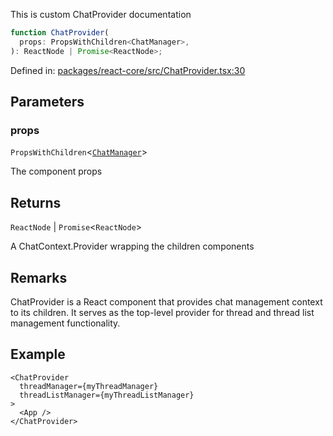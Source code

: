 This is custom ChatProvider documentation

```ts
function ChatProvider(
  props: PropsWithChildren<ChatManager>,
): ReactNode | Promise<ReactNode>;
```

Defined in: [packages/react-core/src/ChatProvider.tsx:30](https://github.com/thesysdev/crayon/blob/f26f6e3fea35942286effcb2ff9bd07ac1f92984/js/packages/react-core/src/ChatProvider.tsx#L30)

## Parameters

### props

`PropsWithChildren`\<[`ChatManager`](../type-aliases/ChatManager.md)\>

The component props

## Returns

`ReactNode` \| `Promise`\<`ReactNode`\>

A ChatContext.Provider wrapping the children components

## Remarks

ChatProvider is a React component that provides chat management context to its children.
It serves as the top-level provider for thread and thread list management functionality.

## Example

```tsx
<ChatProvider
  threadManager={myThreadManager}
  threadListManager={myThreadListManager}
>
  <App />
</ChatProvider>
```
